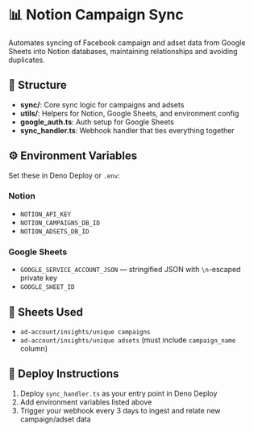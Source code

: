 # 📊 Notion Campaign Sync

Automates syncing of Facebook campaign and adset data from Google Sheets into Notion databases, maintaining relationships and avoiding duplicates.

## 🧩 Structure

- **sync/**: Core sync logic for campaigns and adsets
- **utils/**: Helpers for Notion, Google Sheets, and environment config
- **google_auth.ts**: Auth setup for Google Sheets
- **sync_handler.ts**: Webhook handler that ties everything together

## ⚙️ Environment Variables

Set these in Deno Deploy or `.env`:

### Notion
- `NOTION_API_KEY`
- `NOTION_CAMPAIGNS_DB_ID`
- `NOTION_ADSETS_DB_ID`

### Google Sheets
- `GOOGLE_SERVICE_ACCOUNT_JSON` — stringified JSON with `\n`-escaped private key
- `GOOGLE_SHEET_ID`

## 📝 Sheets Used

- `ad-account/insights/unique campaigns`
- `ad-account/insights/unique adsets` (must include `campaign_name` column)

## 🚀 Deploy Instructions

1. Deploy `sync_handler.ts` as your entry point in Deno Deploy
2. Add environment variables listed above
3. Trigger your webhook every 3 days to ingest and relate new campaign/adset data

